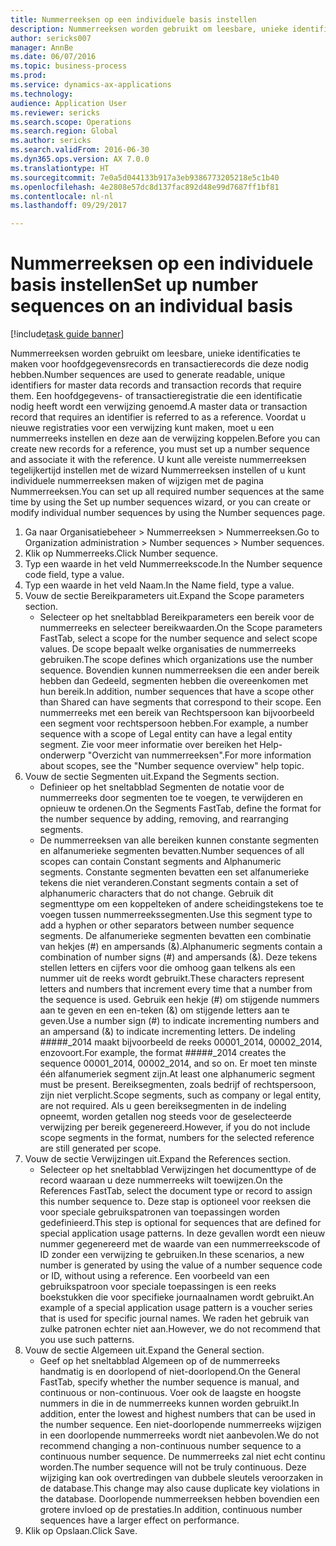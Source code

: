 ```yaml
--- 
title: Nummerreeksen op een individuele basis instellen
description: Nummerreeksen worden gebruikt om leesbare, unieke identificaties te maken voor hoofdgegevensrecords en transactierecords die deze nodig hebben.
author: sericks007
manager: AnnBe
ms.date: 06/07/2016
ms.topic: business-process
ms.prod: 
ms.service: dynamics-ax-applications
ms.technology: 
audience: Application User
ms.reviewer: sericks
ms.search.scope: Operations
ms.search.region: Global
ms.author: sericks
ms.search.validFrom: 2016-06-30
ms.dyn365.ops.version: AX 7.0.0
ms.translationtype: HT
ms.sourcegitcommit: 7e0a5d044133b917a3eb9386773205218e5c1b40
ms.openlocfilehash: 4e2808e57dc8d137fac892d48e99d7687ff1bf81
ms.contentlocale: nl-nl
ms.lasthandoff: 09/29/2017

---
```

# <a name="set-up-number-sequences-on-an-individual-basis"></a><span data-ttu-id="a721b-103">Nummerreeksen op een individuele basis instellen</span><span class="sxs-lookup"><span data-stu-id="a721b-103">Set up number sequences on an individual basis</span></span>

[!include[task guide banner](../../includes/task-guide-banner.md)]

<span data-ttu-id="a721b-104">Nummerreeksen worden gebruikt om leesbare, unieke identificaties te maken voor hoofdgegevensrecords en transactierecords die deze nodig hebben.</span><span class="sxs-lookup"><span data-stu-id="a721b-104">Number sequences are used to generate readable, unique identifiers for master data records and transaction records that require them.</span></span> <span data-ttu-id="a721b-105">Een hoofdgegevens- of transactieregistratie die een identificatie nodig heeft wordt een verwijzing genoemd.</span><span class="sxs-lookup"><span data-stu-id="a721b-105">A master data or transaction record that requires an identifier is referred to as a reference.</span></span> <span data-ttu-id="a721b-106">Voordat u nieuwe registraties voor een verwijzing kunt maken, moet u een nummerreeks instellen en deze aan de verwijzing koppelen.</span><span class="sxs-lookup"><span data-stu-id="a721b-106">Before you can create new records for a reference, you must set up a number sequence and associate it with the reference.</span></span> <span data-ttu-id="a721b-107">U kunt alle vereiste nummerreeksen tegelijkertijd instellen met de wizard Nummerreeksen instellen of u kunt individuele nummerreeksen maken of wijzigen met de pagina Nummerreeksen.</span><span class="sxs-lookup"><span data-stu-id="a721b-107">You can set up all required number sequences at the same time by using the Set up number sequences wizard, or you can create or modify individual number sequences by using the Number sequences page.</span></span>

1. <span data-ttu-id="a721b-108">Ga naar Organisatiebeheer > Nummerreeksen > Nummerreeksen.</span><span class="sxs-lookup"><span data-stu-id="a721b-108">Go to Organization administration > Number sequences > Number sequences.</span></span>
2. <span data-ttu-id="a721b-109">Klik op Nummerreeks.</span><span class="sxs-lookup"><span data-stu-id="a721b-109">Click Number sequence.</span></span>
3. <span data-ttu-id="a721b-110">Typ een waarde in het veld Nummerreekscode.</span><span class="sxs-lookup"><span data-stu-id="a721b-110">In the Number sequence code field, type a value.</span></span>
4. <span data-ttu-id="a721b-111">Typ een waarde in het veld Naam.</span><span class="sxs-lookup"><span data-stu-id="a721b-111">In the Name field, type a value.</span></span>
5. <span data-ttu-id="a721b-112">Vouw de sectie Bereikparameters uit.</span><span class="sxs-lookup"><span data-stu-id="a721b-112">Expand the Scope parameters section.</span></span>
    * <span data-ttu-id="a721b-113">Selecteer op het sneltabblad Bereikparameters een bereik voor de nummerreeks en selecteer bereikwaarden.</span><span class="sxs-lookup"><span data-stu-id="a721b-113">On the Scope parameters FastTab, select a scope for the number sequence and select scope values.</span></span>     <span data-ttu-id="a721b-114">De scope bepaalt welke organisaties de nummerreeks gebruiken.</span><span class="sxs-lookup"><span data-stu-id="a721b-114">The scope defines which organizations use the number sequence.</span></span> <span data-ttu-id="a721b-115">Bovendien kunnen nummerreeksen die een ander bereik hebben dan Gedeeld, segmenten hebben die overeenkomen met hun bereik.</span><span class="sxs-lookup"><span data-stu-id="a721b-115">In addition, number sequences that have a scope other than Shared can have segments that correspond to their scope.</span></span> <span data-ttu-id="a721b-116">Een nummerreeks met een bereik van Rechtspersoon kan bijvoorbeeld een segment voor rechtspersoon hebben.</span><span class="sxs-lookup"><span data-stu-id="a721b-116">For example, a number sequence with a scope of Legal entity can have a legal entity segment.</span></span> <span data-ttu-id="a721b-117">Zie voor meer informatie over bereiken het Help-onderwerp "Overzicht van nummerreeksen".</span><span class="sxs-lookup"><span data-stu-id="a721b-117">For more information about scopes, see the "Number sequence overview" help topic.</span></span>  
6. <span data-ttu-id="a721b-118">Vouw de sectie Segmenten uit.</span><span class="sxs-lookup"><span data-stu-id="a721b-118">Expand the Segments section.</span></span>
    * <span data-ttu-id="a721b-119">Definieer op het sneltabblad Segmenten de notatie voor de nummerreeks door segmenten toe te voegen, te verwijderen en opnieuw te ordenen.</span><span class="sxs-lookup"><span data-stu-id="a721b-119">On the Segments FastTab, define the format for the number sequence by adding, removing, and rearranging segments.</span></span>  
    * <span data-ttu-id="a721b-120">De nummerreeksen van alle bereiken kunnen constante segmenten en alfanumerieke segmenten bevatten.</span><span class="sxs-lookup"><span data-stu-id="a721b-120">Number sequences of all scopes can contain Constant segments and Alphanumeric segments.</span></span> <span data-ttu-id="a721b-121">Constante segmenten bevatten een set alfanumerieke tekens die niet veranderen.</span><span class="sxs-lookup"><span data-stu-id="a721b-121">Constant segments contain a set of alphanumeric characters that do not change.</span></span> <span data-ttu-id="a721b-122">Gebruik dit segmenttype om een koppelteken of andere scheidingstekens toe te voegen tussen nummerreekssegmenten.</span><span class="sxs-lookup"><span data-stu-id="a721b-122">Use this segment type to add a hyphen or other separators between number sequence segments.</span></span> <span data-ttu-id="a721b-123">De alfanumerieke segmenten bevatten een combinatie van hekjes (#) en ampersands (&).</span><span class="sxs-lookup"><span data-stu-id="a721b-123">Alphanumeric segments contain a combination of number signs (#) and ampersands (&).</span></span> <span data-ttu-id="a721b-124">Deze tekens stellen letters en cijfers voor die omhoog gaan telkens als een nummer uit de reeks wordt gebruikt.</span><span class="sxs-lookup"><span data-stu-id="a721b-124">These characters represent letters and numbers that increment every time that a number from the sequence is used.</span></span> <span data-ttu-id="a721b-125">Gebruik een hekje (#) om stijgende nummers aan te geven en een en-teken (&) om stijgende letters aan te geven.</span><span class="sxs-lookup"><span data-stu-id="a721b-125">Use a number sign (#) to indicate incrementing numbers and an ampersand (&) to indicate incrementing letters.</span></span> <span data-ttu-id="a721b-126">De indeling #####_2014 maakt bijvoorbeeld de reeks 00001_2014, 00002_2014, enzovoort.</span><span class="sxs-lookup"><span data-stu-id="a721b-126">For example, the format #####_2014 creates the sequence 00001_2014, 00002_2014, and so on.</span></span>     <span data-ttu-id="a721b-127">Er moet ten minste één alfanumeriek segment zijn.</span><span class="sxs-lookup"><span data-stu-id="a721b-127">At least one alphanumeric segment must be present.</span></span> <span data-ttu-id="a721b-128">Bereiksegmenten, zoals bedrijf of rechtspersoon, zijn niet verplicht.</span><span class="sxs-lookup"><span data-stu-id="a721b-128">Scope segments, such as company or legal entity, are not required.</span></span> <span data-ttu-id="a721b-129">Als u geen bereiksegmenten in de indeling opneemt, worden getallen nog steeds voor de geselecteerde verwijzing per bereik gegenereerd.</span><span class="sxs-lookup"><span data-stu-id="a721b-129">However, if you do not include scope segments in the format, numbers for the selected reference are still generated per scope.</span></span>  
7. <span data-ttu-id="a721b-130">Vouw de sectie Verwijzingen uit.</span><span class="sxs-lookup"><span data-stu-id="a721b-130">Expand the References section.</span></span>
    * <span data-ttu-id="a721b-131">Selecteer op het sneltabblad Verwijzingen het documenttype of de record waaraan u deze nummerreeks wilt toewijzen.</span><span class="sxs-lookup"><span data-stu-id="a721b-131">On the References FastTab, select the document type or record to assign this number sequence to.</span></span>     <span data-ttu-id="a721b-132">Deze stap is optioneel voor reeksen die voor speciale gebruikspatronen van toepassingen worden gedefinieerd.</span><span class="sxs-lookup"><span data-stu-id="a721b-132">This step is optional for sequences that are defined for special application usage patterns.</span></span> <span data-ttu-id="a721b-133">In deze gevallen wordt een nieuw nummer gegenereerd met de waarde van een nummerreekscode of ID zonder een verwijzing te gebruiken.</span><span class="sxs-lookup"><span data-stu-id="a721b-133">In these scenarios, a new number is generated by using the value of a number sequence code or ID, without using a reference.</span></span> <span data-ttu-id="a721b-134">Een voorbeeld van een gebruikspatroon voor speciale toepassingen is een reeks boekstukken die voor specifieke journaalnamen wordt gebruikt.</span><span class="sxs-lookup"><span data-stu-id="a721b-134">An example of a special application usage pattern is a voucher series that is used for specific journal names.</span></span> <span data-ttu-id="a721b-135">We raden het gebruik van zulke patronen echter niet aan.</span><span class="sxs-lookup"><span data-stu-id="a721b-135">However, we do not recommend that you use such patterns.</span></span>  
8. <span data-ttu-id="a721b-136">Vouw de sectie Algemeen uit.</span><span class="sxs-lookup"><span data-stu-id="a721b-136">Expand the General section.</span></span>
    * <span data-ttu-id="a721b-137">Geef op het sneltabblad Algemeen op of de nummerreeks handmatig is en doorlopend of niet-doorlopend.</span><span class="sxs-lookup"><span data-stu-id="a721b-137">On the General FastTab, specify whether the number sequence is manual, and continuous or non-continuous.</span></span> <span data-ttu-id="a721b-138">Voer ook de laagste en hoogste nummers in die in de nummerreeks kunnen worden gebruikt.</span><span class="sxs-lookup"><span data-stu-id="a721b-138">In addition, enter the lowest and highest numbers that can be used in the number sequence.</span></span>     <span data-ttu-id="a721b-139">Een niet-doorlopende nummerreeks wijzigen in een doorlopende nummerreeks wordt niet aanbevolen.</span><span class="sxs-lookup"><span data-stu-id="a721b-139">We do not recommend changing a non-continuous number sequence to a continuous number sequence.</span></span> <span data-ttu-id="a721b-140">De nummerreeks zal niet echt continu worden.</span><span class="sxs-lookup"><span data-stu-id="a721b-140">The number sequence will not be truly continuous.</span></span> <span data-ttu-id="a721b-141">Deze wijziging kan ook overtredingen van dubbele sleutels veroorzaken in de database.</span><span class="sxs-lookup"><span data-stu-id="a721b-141">This change may also cause duplicate key violations in the database.</span></span> <span data-ttu-id="a721b-142">Doorlopende nummerreeksen hebben bovendien een grotere invloed op de prestaties.</span><span class="sxs-lookup"><span data-stu-id="a721b-142">In addition, continuous number sequences have a larger effect on performance.</span></span>   
9. <span data-ttu-id="a721b-143">Klik op Opslaan.</span><span class="sxs-lookup"><span data-stu-id="a721b-143">Click Save.</span></span>


